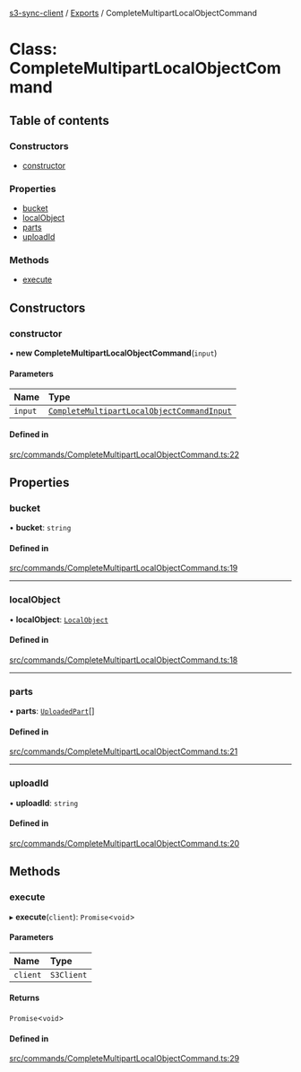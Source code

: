 [s3-sync-client](../README.md) / [Exports](../modules.md) / CompleteMultipartLocalObjectCommand

# Class: CompleteMultipartLocalObjectCommand

## Table of contents

### Constructors

- [constructor](CompleteMultipartLocalObjectCommand.md#constructor)

### Properties

- [bucket](CompleteMultipartLocalObjectCommand.md#bucket)
- [localObject](CompleteMultipartLocalObjectCommand.md#localobject)
- [parts](CompleteMultipartLocalObjectCommand.md#parts)
- [uploadId](CompleteMultipartLocalObjectCommand.md#uploadid)

### Methods

- [execute](CompleteMultipartLocalObjectCommand.md#execute)

## Constructors

### constructor

• **new CompleteMultipartLocalObjectCommand**(`input`)

#### Parameters

| Name | Type |
| :------ | :------ |
| `input` | [`CompleteMultipartLocalObjectCommandInput`](../modules.md#completemultipartlocalobjectcommandinput) |

#### Defined in

[src/commands/CompleteMultipartLocalObjectCommand.ts:22](https://github.com/jeanbmar/s3-sync-client/blob/8c597d9/src/commands/CompleteMultipartLocalObjectCommand.ts#L22)

## Properties

### bucket

• **bucket**: `string`

#### Defined in

[src/commands/CompleteMultipartLocalObjectCommand.ts:19](https://github.com/jeanbmar/s3-sync-client/blob/8c597d9/src/commands/CompleteMultipartLocalObjectCommand.ts#L19)

___

### localObject

• **localObject**: [`LocalObject`](LocalObject.md)

#### Defined in

[src/commands/CompleteMultipartLocalObjectCommand.ts:18](https://github.com/jeanbmar/s3-sync-client/blob/8c597d9/src/commands/CompleteMultipartLocalObjectCommand.ts#L18)

___

### parts

• **parts**: [`UploadedPart`](../modules.md#uploadedpart)[]

#### Defined in

[src/commands/CompleteMultipartLocalObjectCommand.ts:21](https://github.com/jeanbmar/s3-sync-client/blob/8c597d9/src/commands/CompleteMultipartLocalObjectCommand.ts#L21)

___

### uploadId

• **uploadId**: `string`

#### Defined in

[src/commands/CompleteMultipartLocalObjectCommand.ts:20](https://github.com/jeanbmar/s3-sync-client/blob/8c597d9/src/commands/CompleteMultipartLocalObjectCommand.ts#L20)

## Methods

### execute

▸ **execute**(`client`): `Promise`<`void`\>

#### Parameters

| Name | Type |
| :------ | :------ |
| `client` | `S3Client` |

#### Returns

`Promise`<`void`\>

#### Defined in

[src/commands/CompleteMultipartLocalObjectCommand.ts:29](https://github.com/jeanbmar/s3-sync-client/blob/8c597d9/src/commands/CompleteMultipartLocalObjectCommand.ts#L29)
